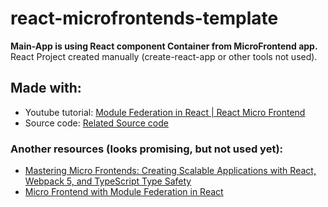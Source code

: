 # react-microfrontends-template

**Main-App is using React component Container from MicroFrontend app.**   
React Project created manually (create-react-app or other tools not used).

## Made with:
- Youtube tutorial: [Module Federation in React | React Micro Frontend](https://www.youtube.com/watch?v=-LMQKc4bVSk&ab_channel=AVDojo "Module Federation in React | React Micro Frontend") 
- Source code: [Related Source code](https://github.com/adavijit/AVDOJO-TUTORIALS/tree/master/microfrontend-react "Related Source code")

###  Another resources (looks promising, but not used yet):
- [Mastering Micro Frontends: Creating Scalable Applications with React, Webpack 5, and TypeScript Type Safety](https://dev.to/serifcolakel/mastering-micro-frontends-creating-scalable-applications-with-react-webpack-5-and-typescript-type-safety-3l7j)
- [Micro Frontend with Module Federation in React](https://plainenglish.io/community/micro-frontend-with-module-federation-in-react-7cfa6b)

